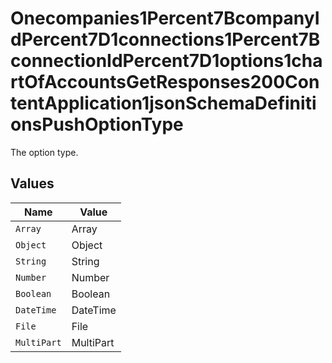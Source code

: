 # Onecompanies1Percent7BcompanyIdPercent7D1connections1Percent7BconnectionIdPercent7D1options1chartOfAccountsGetResponses200ContentApplication1jsonSchemaDefinitionsPushOptionType

The option type.


## Values

| Name        | Value       |
| ----------- | ----------- |
| `Array`     | Array       |
| `Object`    | Object      |
| `String`    | String      |
| `Number`    | Number      |
| `Boolean`   | Boolean     |
| `DateTime`  | DateTime    |
| `File`      | File        |
| `MultiPart` | MultiPart   |